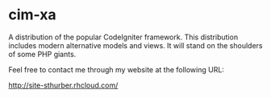 cim-xa
======

A distribution of the popular CodeIgniter framework. This distribution includes modern alternative models and views. It will stand on the shoulders of some PHP giants. 

Feel free to contact me through my website at the following URL:

http://site-sthurber.rhcloud.com/
